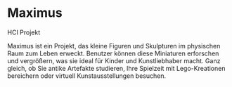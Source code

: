 # Maximus
HCI Projekt

Maximus ist ein Projekt, das kleine Figuren und Skulpturen im physischen Raum zum Leben erweckt. Benutzer können diese Miniaturen erforschen und vergrößern, was sie ideal für Kinder und Kunstliebhaber macht. Ganz gleich, ob Sie antike Artefakte studieren, Ihre Spielzeit mit Lego-Kreationen bereichern oder virtuell Kunstausstellungen besuchen.
